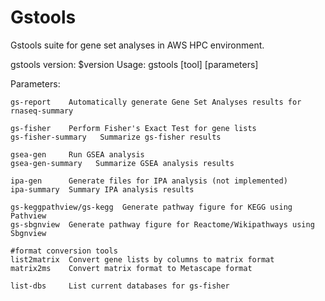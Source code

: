 # Gstools

Gstools suite for gene set analyses in AWS HPC environment.


gstools
version: $version
Usage: gstools [tool] [parameters]

Parameters:

    gs-report    Automatically generate Gene Set Analyses results for rnaseq-summary

    gs-fisher    Perform Fisher's Exact Test for gene lists
    gs-fisher-summary   Summarize gs-fisher results

    gsea-gen     Run GSEA analysis
    gsea-gen-summary   Summarize GSEA analysis results

    ipa-gen      Generate files for IPA analysis (not implemented)
    ipa-summary  Summary IPA analysis results

    gs-keggpathview/gs-kegg  Generate pathway figure for KEGG using Pathview
    gs-sbgnview  Generate pathway figure for Reactome/Wikipathways using Sbgnview

    #format conversion tools
    list2matrix  Convert gene lists by columns to matrix format
    matrix2ms    Convert matrix format to Metascape format

    list-dbs     List current databases for gs-fisher
